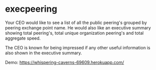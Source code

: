 # execpeering

 Your CEO would like to see a list of all the public peering's grouped by peering exchange point name. He would also like an executive summary showing total peering's, total unique organization peering's and total aggregate speed.

The CEO is known for being impressed if any other useful information is also shown in the executive summary.

Demo: https://whispering-caverns-69609.herokuapp.com/
